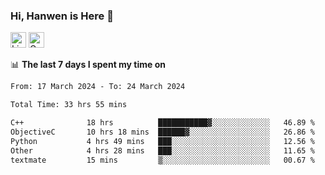 ### Hi, Hanwen is Here 👋
<p>
	<a href="https://www.linkedin.com/in/liu-hanwen/"><img src="https://img.shields.io/badge/@hanwen-0A66C2?style=flat&logo=LinkedIn&logoColor=white" alt="Linkedin"  height="25px"/></a> 
	<a href="https://scholar.google.com/citations?user=HDF0su0AAAAJ"><img src="https://img.shields.io/badge/scholar-4385FE.svg?&style=plastic&logo=google-scholar&logoColor=white" alt="Google Scholar" height="25px"> </a>
</p>

📊 **The last 7 days I spent my time on** 
<!--START_SECTION:waka-->

```txt
From: 17 March 2024 - To: 24 March 2024

Total Time: 33 hrs 55 mins

C++              18 hrs          ███████████▓░░░░░░░░░░░░░   46.89 %
ObjectiveC       10 hrs 18 mins  ██████▓░░░░░░░░░░░░░░░░░░   26.86 %
Python           4 hrs 49 mins   ███░░░░░░░░░░░░░░░░░░░░░░   12.56 %
Other            4 hrs 28 mins   ███░░░░░░░░░░░░░░░░░░░░░░   11.65 %
textmate         15 mins         ▒░░░░░░░░░░░░░░░░░░░░░░░░   00.67 %
```

<!--END_SECTION:waka-->


<!--
**david990917/david990917** is a ✨ _special_ ✨ repository because its `README.md` (this file) appears on your GitHub profile.

Here are some ideas to get you started:

- 🔭 I’m currently working on ...
- 🌱 I’m currently learning ...
- 👯 I’m looking to collaborate on ...
- 🤔 I’m looking for help with ...
- 💬 Ask me about ...
- 📫 How to reach me: ...
- 😄 Pronouns: ...
- ⚡ Fun fact: ...
-->
